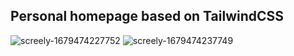 ## Personal homepage based on TailwindCSS

![screely-1679474227752](https://user-images.githubusercontent.com/76415683/226846227-e8dd9908-1220-4cab-9e22-8a4fc49dd87b.png)
![screely-1679474237749](https://user-images.githubusercontent.com/76415683/226846222-4c9af232-8101-41c7-8906-5e0f17443dfd.png)
